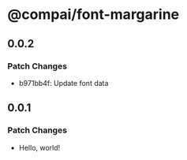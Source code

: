 # @compai/font-margarine

## 0.0.2

### Patch Changes

- b971bb4f: Update font data

## 0.0.1

### Patch Changes

- Hello, world!
